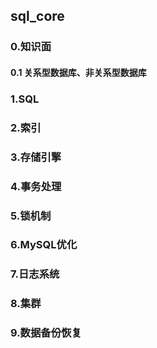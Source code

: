 ## sql_core



### 0.知识面

#### 0.1 关系型数据库、非关系型数据库







### 1.SQL





### 2.索引







### 3.存储引擎





### 4.事务处理





### 5.锁机制





### 6.MySQL优化





### 7.日志系统





### 8.集群





### 9.数据备份恢复































































